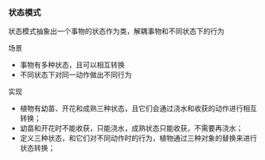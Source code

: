 ### 状态模式

状态模式抽象出一个事物的状态作为类，解耦事物和不同状态下的行为


场景
- 事物有多种状态，且可以相互转换
- 不同状态下对同一动作做出不同行为

实现
- 植物有幼苗、开花和成熟三种状态，且它们会通过浇水和收获的动作进行相互转换；
- 幼苗和开花时不能收获，只能浇水，成熟状态只能收获，不需要再浇水；
- 定义三种状态，和它们对不同动作时的行为，植物通过三种对象的替换来进行状态转换；
